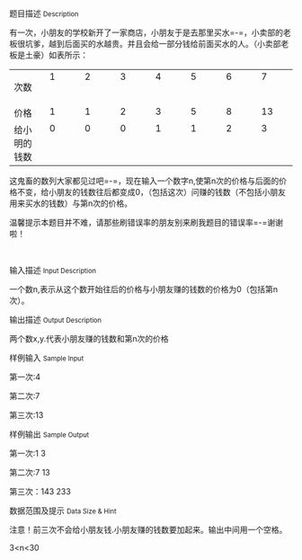 <div class="panel panel-default">
<div class="area-title">
<span>
题目描述
<small>Description</small>
</span></div>
<div class="panel-body">

<p><span style=""></span>有一次，小朋友的学校新开了一家商店，小朋友于是去那里买水=-=，小卖部的老板很坑爹，越到后面买的水越贵。并且会给一部分钱给前面买水的人。（小卖部老板是土豪）如表所示：</p><table><tbody><tr><td style="" valign="top" width="50"><p>次数</p></td><td style="" valign="top" width="50">1</td><td style="" valign="top" width="50">2</td><td style="" valign="top" width="50">3</td><td style="" valign="top" width="50">4</td><td style="" valign="top" width="50">5</td><td style="" valign="top" width="50">6</td><td style="" valign="top" width="50">7</td></tr><tr><td style="" valign="top" width="50">价格</td><td style="" valign="top" width="50">1</td><td style="" valign="top" width="50">1</td><td style="" valign="top" width="50">2</td><td style="" valign="top" width="50">3</td><td style="" valign="top" width="50">5</td><td style="" valign="top" width="50">8</td><td style="" valign="top" width="50">13</td></tr><tr><td style="" valign="top" width="50">给小明的钱数<br></td><td style="" valign="top" width="50">0</td><td style="" valign="top" width="50">0</td><td style="" valign="top" width="50">0</td><td style="" valign="top" width="50">1<br></td><td style="" valign="top" width="50">1</td><td style="" valign="top" width="50">2</td><td style="" valign="top" width="50">3</td></tr></tbody></table><p>这鬼畜的数列大家都见过吧=-=，现在输入一个数字n,使第n次的价格与后面的价格不变，给小朋友的钱数往后都变成0，（包括这次）问赚的钱数（不包括小朋友用来买水的钱数）与第n次的价格。</p><p>温馨提示<span style="">本题目并不难，请那些刷错误率的朋友别来刷我题目的错误率=-=谢谢啦！</span></p><p><br></p>

</div>
</div>

<div class="panel panel-default">
<div class="area-title">
<span>
输入描述
<small>Input Description</small>
</span></div>
<div class="panel-body">
<p>一个数n,表示从这个数开始往后的价格与小朋友赚的钱数的价格为0（包括第n次）。<br></p>

</div>
</div>
<div  class="panel panel-default">
<div class="area-title">
<span>
输出描述
<small>Output Description</small>
</span></div>
<div class="panel-body">

<p>两个数x,y.代表小朋友赚的钱数和第n次的价格</p>

</div>
</div>


<div class="panel panel-default">
<div class="area-title">
<span>
样例输入
<small>Sample Input</small>
</span></div>
<div class="panel-body">
<p>第一次:4  </p><p>第二次:7</p><p>第三次:13</p>

</div>
</div>

<div class="panel panel-default">
<div class="area-title">
<span>
样例输出
<small>Sample Output</small>
</span></div>
<div class="panel-body">
<p>第一次:1 3<br></p><p>第二次:7 13</p><p>第三次：143 233</p>

</div>
</div>

<div class="panel panel-default">
<div class="area-title">
<span>
数据范围及提示
<small>Data Size & Hint</small>
</span></div>
<div class="panel-body">
<p>注意！前三次不会给小朋友钱.小朋友赚的钱数要加起来。输出中间用一个空格。</p><p>3&lt;n&lt;30</p>
</div>
</div>